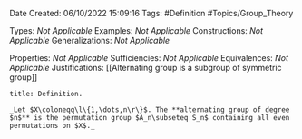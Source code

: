 <div class="topSpace"></div>

Date Created: 06/10/2022 15:09:16
Tags: #Definition #Topics/Group_Theory

Types: _Not Applicable_
Examples: _Not Applicable_
Constructions: _Not Applicable_
Generalizations: _Not Applicable_

Properties: _Not Applicable_
Sufficiencies: _Not Applicable_
Equivalences: _Not Applicable_
Justifications: [[Alternating group is a subgroup of symmetric group]]

``` ad-Definition
title: Definition.

_Let $X\coloneqq\l\{1,\dots,n\r\}$. The **alternating group of degree $n$** is the permutation group $A_n\subseteq S_n$ containing all even permutations on $X$._

```
